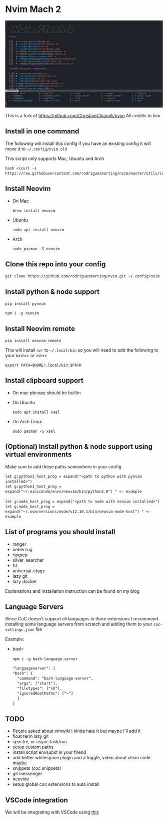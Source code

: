 # Nvim Mach 2

![Nvim Mach 2 pic](./utils/images/nvim.png)

This is a fork of https://github.com/ChristianChiarulli/nvim
All credits to him

## Install in one command

The following will install this config if you have an existing config it will move it to `~/.config/nvim.old`

This script only supports Mac, Ubuntu and Arch

```
bash <(curl -s https://raw.githubusercontent.com/rodriguezmarting/nvim/master/utils/install.sh)
```

## Install Neovim

- On Mac

  ```
  brew install neovim
  ```

- Ubuntu

  ```
  sudo apt install neovim
  ```

- Arch

  ```
  sudo pacman -S neovim
  ```

## Clone this repo into your config

```
git clone https://github.com/rodriguezmarting/nvim.git ~/.config/nvim
```

## Install python & node support

```
pip install pynvim
```

```
npm i -g neovim
```

## Install Neovim remote

```
pip install neovim-remote
```

This will install `nvr` to `~/.local/bin` so you will need to add the following to your `bashrc` or `zshrc`

```
export PATH=$HOME/.local/bin:$PATH
```

## Install clipboard support

- On mac pbcopy should be builtin

- On Ubuntu

  ```
  sudo apt install xsel
  ```

- On Arch Linux

  ```
  sudo pacman -S xsel
  ```

## (Optional) Install python & node support using virtual environments

Make sure to add these paths somewhere in your config

```
let g:python3_host_prog = expand("<path to python with pynvim installed>")
let g:python3_host_prog = expand("~/.miniconda/envs/neovim/bin/python3.8") " <- example

let g:node_host_prog = expand("<path to node with neovim installed>")
let g:node_host_prog = expand("~/.nvm/versions/node/v12.16.1/bin/neovim-node-host") " <- example
```

## List of programs you should install

- ranger
- ueberzug
- ripgrep
- silver_searcher
- fd
- universal-ctags
- lazy git
- lazy docker

Explanations and installation instruction can be found on my blog

## Language Servers

Since CoC doesn't support all languages in there extensions
I recommend installing some language servers from scratch
and adding them to your `coc-settings.json` file

Example:

- bash

  `npm i -g bash-language-server`

  ```
  "languageserver": {
  "bash": {
    "command": "bash-language-server",
    "args": ["start"],
    "filetypes": ["sh"],
    "ignoredRootPaths": ["~"]
    }
  }
  ```

## TODO

- People asked about vimwiki I kinda hate it but maybe I'll add it
- float term lazy git
- spectre, or async task/run
- setup custom paths
- install script envsubst is your friend
- add better whitespace plugin and a toggle, video about clean code maybe
- snippets (coc snippets)
- git messenger
- neovide
- setup global coc extensions to auto install

## VSCode integration

We will be integrating with VSCode using [this](https://github.com/asvetliakov/vscode-neovim)
